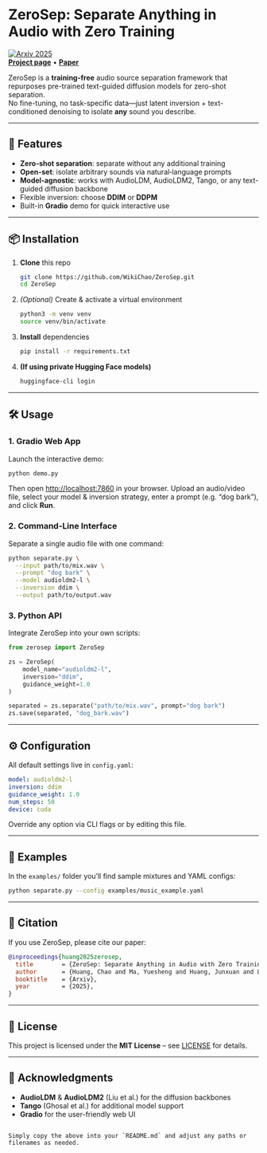 # ZeroSep: Separate Anything in Audio with Zero Training

[![Arxiv 2025](https://img.shields.io/badge/Arxiv-2025-blue)](https://wikichao.github.io/ZeroSep/)  
[**Project page**](https://wikichao.github.io/ZeroSep/) • [**Paper**](https://wikichao.github.io/ZeroSep/)  

ZeroSep is a **training-free** audio source separation framework that repurposes pre-trained text-guided diffusion models for zero-shot separation.  
No fine-tuning, no task-specific data—just latent inversion + text-conditioned denoising to isolate **any** sound you describe.

---

## 🚀 Features

- **Zero-shot separation**: separate without any additional training  
- **Open-set**: isolate arbitrary sounds via natural‐language prompts  
- **Model‐agnostic**: works with AudioLDM, AudioLDM2, Tango, or any text-guided diffusion backbone  
- Flexible inversion: choose **DDIM** or **DDPM**  
- Built-in **Gradio** demo for quick interactive use

---

## 📦 Installation

1. **Clone** this repo  
   ```bash
   git clone https://github.com/WikiChao/ZeroSep.git
   cd ZeroSep

2. *(Optional)* Create & activate a virtual environment

   ```bash
   python3 -m venv venv
   source venv/bin/activate
   ```
3. **Install** dependencies

   ```bash
   pip install -r requirements.txt
   ```
4. **(If using private Hugging Face models)**

   ```bash
   huggingface-cli login
   ```

---

## 🛠️ Usage

### 1. Gradio Web App

Launch the interactive demo:

```bash
python demo.py
```

Then open [http://localhost:7860](http://localhost:7860) in your browser.
Upload an audio/video file, select your model & inversion strategy, enter a prompt (e.g. “dog bark”), and click **Run**.

### 2. Command-Line Interface

Separate a single audio file with one command:

```bash
python separate.py \
  --input path/to/mix.wav \
  --prompt "dog bark" \
  --model audioldm2-l \
  --inversion ddim \
  --output path/to/output.wav
```

### 3. Python API

Integrate ZeroSep into your own scripts:

```python
from zerosep import ZeroSep

zs = ZeroSep(
    model_name="audioldm2-l",
    inversion="ddim",
    guidance_weight=1.0
)

separated = zs.separate("path/to/mix.wav", prompt="dog bark")
zs.save(separated, "dog_bark.wav")
```

---

## ⚙️ Configuration

All default settings live in `config.yaml`:

```yaml
model: audioldm2-l
inversion: ddim
guidance_weight: 1.0
num_steps: 50
device: cuda
```

Override any option via CLI flags or by editing this file.

---

## 📁 Examples

In the `examples/` folder you’ll find sample mixtures and YAML configs:

```bash
python separate.py --config examples/music_example.yaml
```

---

## 📖 Citation

If you use ZeroSep, please cite our paper:

```bibtex
@inproceedings{huang2025zerosep,
  title        = {ZeroSep: Separate Anything in Audio with Zero Training},
  author       = {Huang, Chao and Ma, Yuesheng and Huang, Junxuan and Liang, Susan and Tang, Yunlong and Bi, Jing and Liu, Wenqiang and Mesgarani, Nima and Xu, Chenliang},
  booktitle    = {Arxiv},
  year         = {2025},
}
```

---

## 📜 License

This project is licensed under the **MIT License** – see [LICENSE](LICENSE) for details.

---

## 🙏 Acknowledgments

* **AudioLDM** & **AudioLDM2** (Liu et al.) for the diffusion backbones
* **Tango** (Ghosal et al.) for additional model support
* **Gradio** for the user-friendly web UI

```

Simply copy the above into your `README.md` and adjust any paths or filenames as needed.
```
